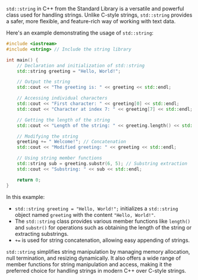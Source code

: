 [//]: # (### C++ Strings: Using std::string)

`std::string` in C++ from the Standard Library is a versatile and powerful class used for handling strings. Unlike C-style strings, `std::string` provides a safer, more flexible, and feature-rich way of working with text data.

Here's an example demonstrating the usage of `std::string`:

```cpp
#include <iostream>
#include <string> // Include the string library

int main() {
    // Declaration and initialization of std::string
    std::string greeting = "Hello, World!";

    // Output the string
    std::cout << "The greeting is: " << greeting << std::endl;

    // Accessing individual characters
    std::cout << "First character: " << greeting[0] << std::endl;
    std::cout << "Character at index 7: " << greeting[7] << std::endl;

    // Getting the length of the string
    std::cout << "Length of the string: " << greeting.length() << std::endl;

    // Modifying the string
    greeting += " Welcome!"; // Concatenation
    std::cout << "Modified greeting: " << greeting << std::endl;

    // Using string member functions
    std::string sub = greeting.substr(6, 5); // Substring extraction
    std::cout << "Substring: " << sub << std::endl;

    return 0;
}
```

In this example:

- `std::string greeting = "Hello, World!";` initializes a `std::string` object named `greeting` with the content `"Hello, World!"`.
- The `std::string` class provides various member functions like `length()` and `substr()` for operations such as obtaining the length of the string or extracting substrings.
- `+=` is used for string concatenation, allowing easy appending of strings.

`std::string` simplifies string manipulation by managing memory allocation, null termination, and resizing dynamically. It also offers a wide range of member functions for string manipulation and access, making it the preferred choice for handling strings in modern C++ over C-style strings.
